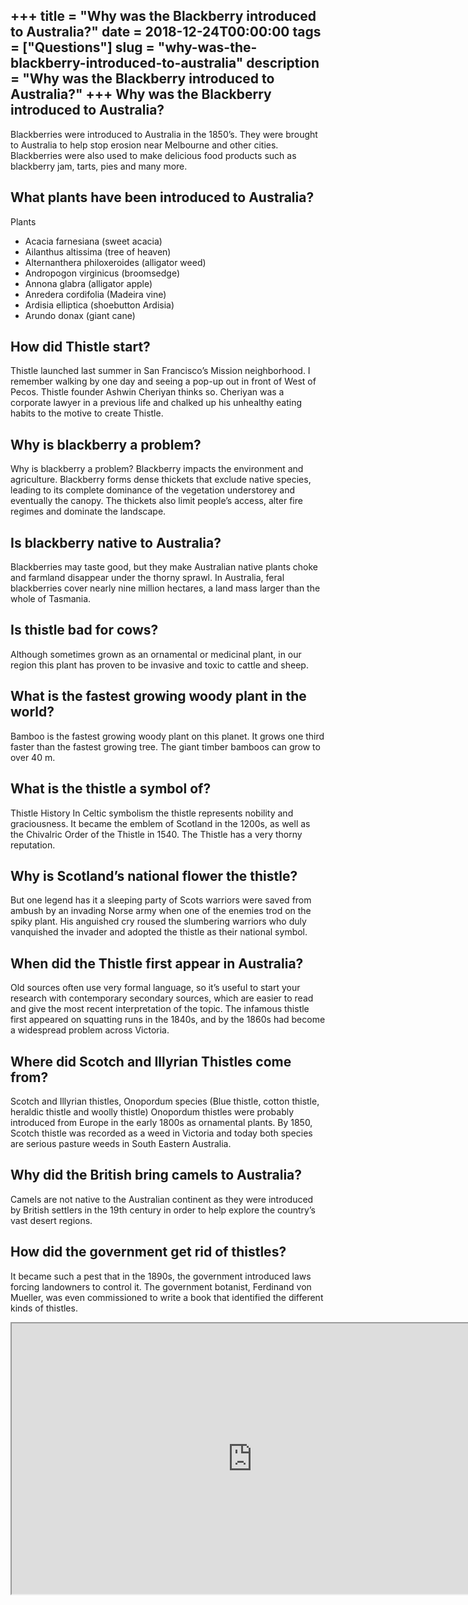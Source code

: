 +++
title = "Why was the Blackberry introduced to Australia?"
date = 2018-12-24T00:00:00
tags = ["Questions"]
slug = "why-was-the-blackberry-introduced-to-australia"
description = "Why was the Blackberry introduced to Australia?"
+++
Why was the Blackberry introduced to Australia?
-----------------------------------------------

Blackberries were introduced to Australia in the 1850’s. They were brought to Australia to help stop erosion near Melbourne and other cities. Blackberries were also used to make delicious food products such as blackberry jam, tarts, pies and many more.

What plants have been introduced to Australia?
----------------------------------------------

Plants

- Acacia farnesiana (sweet acacia)
- Ailanthus altissima (tree of heaven)
- Alternanthera philoxeroides (alligator weed)
- Andropogon virginicus (broomsedge)
- Annona glabra (alligator apple)
- Anredera cordifolia (Madeira vine)
- Ardisia elliptica (shoebutton Ardisia)
- Arundo donax (giant cane)

How did Thistle start?
----------------------

Thistle launched last summer in San Francisco’s Mission neighborhood. I remember walking by one day and seeing a pop-up out in front of West of Pecos. Thistle founder Ashwin Cheriyan thinks so. Cheriyan was a corporate lawyer in a previous life and chalked up his unhealthy eating habits to the motive to create Thistle.

Why is blackberry a problem?
----------------------------

Why is blackberry a problem? Blackberry impacts the environment and agriculture. Blackberry forms dense thickets that exclude native species, leading to its complete dominance of the vegetation understorey and eventually the canopy. The thickets also limit people’s access, alter fire regimes and dominate the landscape.

Is blackberry native to Australia?
----------------------------------

Blackberries may taste good, but they make Australian native plants choke and farmland disappear under the thorny sprawl. In Australia, feral blackberries cover nearly nine million hectares, a land mass larger than the whole of Tasmania.

Is thistle bad for cows?
------------------------

Although sometimes grown as an ornamental or medicinal plant, in our region this plant has proven to be invasive and toxic to cattle and sheep.

What is the fastest growing woody plant in the world?
-----------------------------------------------------

Bamboo is the fastest growing woody plant on this planet. It grows one third faster than the fastest growing tree. The giant timber bamboos can grow to over 40 m.

What is the thistle a symbol of?
--------------------------------

Thistle History In Celtic symbolism the thistle represents nobility and graciousness. It became the emblem of Scotland in the 1200s, as well as the Chivalric Order of the Thistle in 1540. The Thistle has a very thorny reputation.

Why is Scotland’s national flower the thistle?
----------------------------------------------

But one legend has it a sleeping party of Scots warriors were saved from ambush by an invading Norse army when one of the enemies trod on the spiky plant. His anguished cry roused the slumbering warriors who duly vanquished the invader and adopted the thistle as their national symbol.

When did the Thistle first appear in Australia?
-----------------------------------------------

Old sources often use very formal language, so it’s useful to start your research with contemporary secondary sources, which are easier to read and give the most recent interpretation of the topic. The infamous thistle first appeared on squatting runs in the 1840s, and by the 1860s had become a widespread problem across Victoria.

Where did Scotch and Illyrian Thistles come from?
-------------------------------------------------

Scotch and Illyrian thistles, Onopordum species (Blue thistle, cotton thistle, heraldic thistle and woolly thistle) Onopordum thistles were probably introduced from Europe in the early 1800s as ornamental plants. By 1850, Scotch thistle was recorded as a weed in Victoria and today both species are serious pasture weeds in South Eastern Australia.

Why did the British bring camels to Australia?
----------------------------------------------

Camels are not native to the Australian continent as they were introduced by British settlers in the 19th century in order to help explore the country’s vast desert regions.

How did the government get rid of thistles?
-------------------------------------------

It became such a pest that in the 1890s, the government introduced laws forcing landowners to control it. The government botanist, Ferdinand von Mueller, was even commissioned to write a book that identified the different kinds of thistles.

<iframe allow="accelerometer; autoplay; clipboard-write; encrypted-media; gyroscope; picture-in-picture" allowfullscreen="" class="__youtube_prefs__  epyt-is-override  no-lazyload" data-no-lazy="1" data-origheight="433" data-origwidth="770" data-skipgform_ajax_framebjll="" height="433" id="_ytid_36552" loading="lazy" src="https://www.youtube.com/embed/UUbPStdypIg?enablejsapi=1&autoplay=0&cc_load_policy=0&cc_lang_pref=&iv_load_policy=1&loop=0&modestbranding=0&rel=1&fs=1&playsinline=0&autohide=2&theme=dark&color=red&controls=1&" title="YouTube player" width="770"></iframe>
